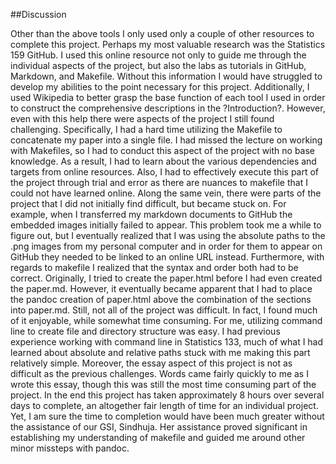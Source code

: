 ##Discussion

Other than the above tools I only used only a couple of other resources to complete this project.  Perhaps my most valuable research was the Statistics 159 GitHub. I used this online resource not only to guide me through the individual aspects of the project, but also the labs as tutorials in GitHub, Markdown, and Makefile.  Without this information I would have struggled to develop my abilities to the point necessary for this project.  Additionally, I used Wikipedia to better grasp the base function of each tool I used in order to construct the comprehensive descriptions in the ?Introduction?.  However, even with this help there were aspects of the project I still found challenging.  Specifically, I had a hard time utilizing the Makefile to concatenate my paper into a single file.  I had missed the lecture on working with Makefiles, so I had to conduct this aspect of the project with no base knowledge.  As a result, I had to learn about the various dependencies and targets from online resources. Also, I had to effectively execute this part of the project through trial and error as there are nuances to makefile that I could not have learned online.  Along the same vein, there were parts of the project that I did not initially find difficult, but became stuck on.  For example, when I transferred my markdown documents to GitHub the embedded images initially failed to appear.  This problem took me a while to figure out, but I eventually realized that I was using the absolute paths to the .png images from my personal computer and in order for them to appear on GitHub they needed to be linked to an online URL instead.  Furthermore, with regards to makefile I realized that the syntax and order both had to be correct.  Originally, I tried to create the paper.html before I had even created the paper.md.  However, it eventually became apparent that I had to place the pandoc creation of paper.html above the combination of the sections into paper.md.  Still, not all of the project was difficult.  In fact, I found much of it enjoyable, while somewhat time consuming.  For me, utilizing command line to create file and directory structure was easy.  I had previous experience working with command line in Statistics 133, much of what I had learned about absolute and relative paths stuck with me making this part relatively simple.  Moreover, the essay aspect of this project is not as difficult as the previous challenges.  Words came fairly quickly to me as I wrote this essay, though this was still the most time consuming part of the project.  In the end this project has taken approximately 8 hours over several days to complete, an altogether fair length of time for an individual project.  Yet, I am sure the time to completion would have been much greater without the assistance of our GSI, Sindhuja.  Her assistance proved significant in establishing my understanding of makefile and guided me around other minor missteps with pandoc.